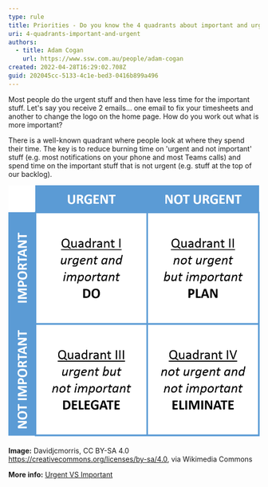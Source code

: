 ```yaml
---
type: rule
title: Priorities - Do you know the 4 quadrants about important and urgent tasks?
uri: 4-quadrants-important-and-urgent
authors:
  - title: Adam Cogan
    url: https://www.ssw.com.au/people/adam-cogan
created: 2022-04-28T16:29:02.708Z
guid: 202045cc-5133-4c1e-bed3-0416b899a496
---
```

Most people do the urgent stuff and then have less time for the important stuff. Let's say you receive 2 emails... one email to fix your timesheets and another to change the logo on the home page. How do you work out what is more important?

There is a well-known quadrant where people look at where they spend their time. The key is to reduce burning time on 'urgent and not important' stuff (e.g. most notifications on your phone and most Teams calls) and spend time on the important stuff that is not urgent (e.g. stuff at the top of our backlog).

<!--endintro-->

![Figure: The decision-making 4 quadrants](7_habits_decision-making_matrix.png)

**Image:** Davidjcmorris, CC BY-SA 4.0 <https://creativecommons.org/licenses/by-sa/4.0>, via Wikimedia Commons

**More info:** [Urgent VS Important](https://afeelingofsymmetry.com/urgent-vs-important/)
